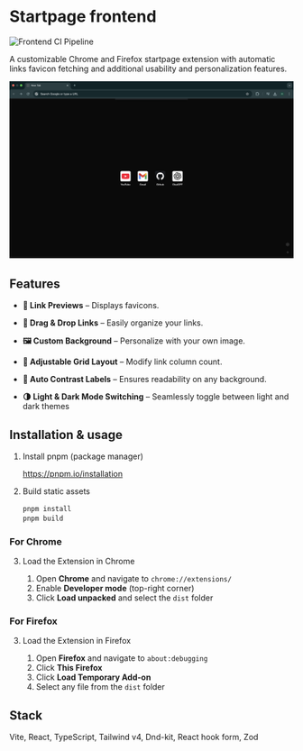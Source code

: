 # Startpage frontend

![Frontend CI Pipeline](https://github.com/sarkiisov/startpage-frontend/actions/workflows/ci.yml/badge.svg?branch=main)

A customizable Chrome and Firefox startpage extension with automatic links favicon fetching and additional usability and personalization features.

![startpage-preview](./docs/preview.png)

## Features

- **🔗 Link Previews** – Displays favicons.

- **📌 Drag & Drop Links** – Easily organize your links.

- **🖼️ Custom Background** – Personalize with your own image.

- **📐 Adjustable Grid Layout** – Modify link column count.

- **🎨 Auto Contrast Labels** – Ensures readability on any background.

- **🌗 Light & Dark Mode Switching** – Seamlessly toggle between light and dark themes

## Installation & usage

1. Install pnpm (package manager)

   https://pnpm.io/installation

2. Build static assets

   ```sh
   pnpm install
   pnpm build
   ```

### For Chrome

3. Load the Extension in Chrome

   1. Open **Chrome** and navigate to `chrome://extensions/`
   2. Enable **Developer mode** (top-right corner)
   3. Click **Load unpacked** and select the `dist` folder

### For Firefox

3. Load the Extension in Firefox

   1. Open **Firefox** and navigate to `about:debugging`
   2. Click **This Firefox**
   3. Click **Load Temporary Add-on**
   4. Select any file from the `dist` folder


## Stack

Vite, React, TypeScript, Tailwind v4, Dnd-kit, React hook form, Zod

